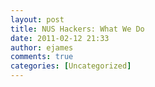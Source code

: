 ```yaml
---
layout: post
title: NUS Hackers: What We Do
date: 2011-02-12 21:33
author: ejames
comments: true
categories: [Uncategorized]
---
```


